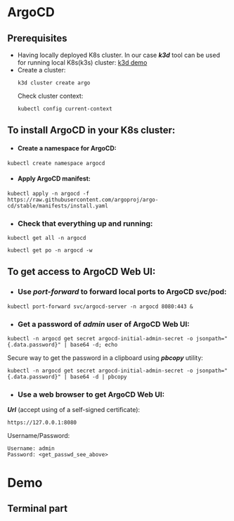 # ArgoCD

## Prerequisites
- Having locally deployed K8s cluster. In our case ***k3d*** tool can be used for running local K8s(k3s) cluster:
[k3d demo](https://github.com/maxyko/AsciiArtify/blob/main/doc/Concept.md#%D0%B4%D0%B5%D0%BC%D0%BE%D0%BD%D1%81%D1%82%D1%80%D0%B0%D1%86%D1%96%D1%8F)
- Create a cluster:
  ```
  k3d cluster create argo
  ```
  Check cluster context:
  ```
  kubectl config current-context
  ```

## To install ArgoCD in your K8s cluster:

- #### Create a namespace for ArgoCD:
```
kubectl create namespace argocd
```

- #### Apply ArgoCD manifest:
```
kubectl apply -n argocd -f https://raw.githubusercontent.com/argoproj/argo-cd/stable/manifests/install.yaml
```

- ### Check that everything up and running:
```
kubectl get all -n argocd
```
```
kubectl get po -n argocd -w
```


## To get access to ArgoCD Web UI:

- ### Use ***port-forward*** to forward local ports to ArgoCD svc/pod:
```
kubectl port-forward svc/argocd-server -n argocd 8080:443 &
```

- ### Get a password of ***admin*** user of ArgoCD Web UI:
```
kubectl -n argocd get secret argocd-initial-admin-secret -o jsonpath="{.data.password}" | base64 -d; echo
```
Secure way to get the password in a clipboard using ***pbcopy*** utility:
```
kubectl -n argocd get secret argocd-initial-admin-secret -o jsonpath="{.data.password}" | base64 -d | pbcopy
```

- ### Use a web browser to get ArgoCD Web UI:
***Url*** (accept using of a self-signed certificate):
```
https://127.0.0.1:8080
```
Username/Password:
```
Username: admin
Password: <get_passwd_see_above>
```


# Demo

## Terminal part

